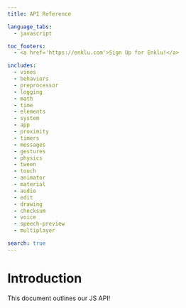 ```yaml
---
title: API Reference

language_tabs:
  - javascript

toc_footers:
  - <a href='https://enklu.com'>Sign Up for Enklu!</a>

includes:
  - vines
  - behaviors
  - preprocessor
  - logging
  - math
  - time
  - elements
  - system
  - app
  - proximity
  - timers
  - messages
  - gestures
  - physics
  - tween
  - touch
  - animator
  - material
  - audio
  - edit
  - drawing
  - checksum
  - voice
  - speech-preview
  - multiplayer

search: true
---
```


# Introduction

This document outlines our JS API!
